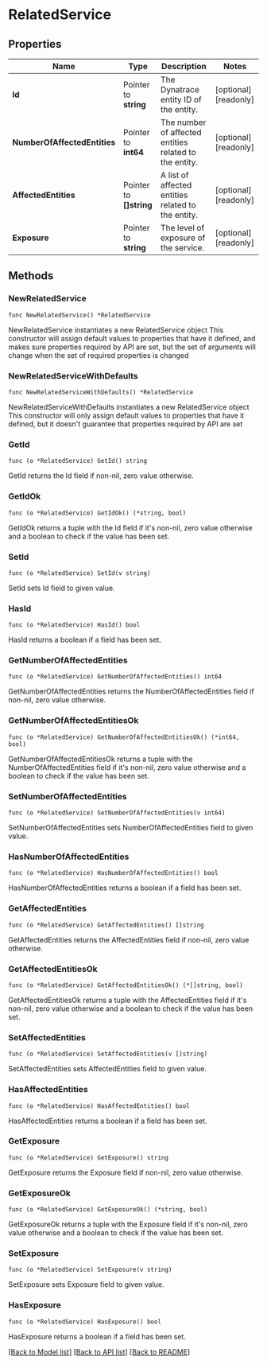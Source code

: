 # RelatedService

## Properties

Name | Type | Description | Notes
------------ | ------------- | ------------- | -------------
**Id** | Pointer to **string** | The Dynatrace entity ID of the entity. | [optional] [readonly] 
**NumberOfAffectedEntities** | Pointer to **int64** | The number of affected entities related to the entity. | [optional] [readonly] 
**AffectedEntities** | Pointer to **[]string** | A list of affected entities related to the entity. | [optional] [readonly] 
**Exposure** | Pointer to **string** | The level of exposure of the service. | [optional] [readonly] 

## Methods

### NewRelatedService

`func NewRelatedService() *RelatedService`

NewRelatedService instantiates a new RelatedService object
This constructor will assign default values to properties that have it defined,
and makes sure properties required by API are set, but the set of arguments
will change when the set of required properties is changed

### NewRelatedServiceWithDefaults

`func NewRelatedServiceWithDefaults() *RelatedService`

NewRelatedServiceWithDefaults instantiates a new RelatedService object
This constructor will only assign default values to properties that have it defined,
but it doesn't guarantee that properties required by API are set

### GetId

`func (o *RelatedService) GetId() string`

GetId returns the Id field if non-nil, zero value otherwise.

### GetIdOk

`func (o *RelatedService) GetIdOk() (*string, bool)`

GetIdOk returns a tuple with the Id field if it's non-nil, zero value otherwise
and a boolean to check if the value has been set.

### SetId

`func (o *RelatedService) SetId(v string)`

SetId sets Id field to given value.

### HasId

`func (o *RelatedService) HasId() bool`

HasId returns a boolean if a field has been set.

### GetNumberOfAffectedEntities

`func (o *RelatedService) GetNumberOfAffectedEntities() int64`

GetNumberOfAffectedEntities returns the NumberOfAffectedEntities field if non-nil, zero value otherwise.

### GetNumberOfAffectedEntitiesOk

`func (o *RelatedService) GetNumberOfAffectedEntitiesOk() (*int64, bool)`

GetNumberOfAffectedEntitiesOk returns a tuple with the NumberOfAffectedEntities field if it's non-nil, zero value otherwise
and a boolean to check if the value has been set.

### SetNumberOfAffectedEntities

`func (o *RelatedService) SetNumberOfAffectedEntities(v int64)`

SetNumberOfAffectedEntities sets NumberOfAffectedEntities field to given value.

### HasNumberOfAffectedEntities

`func (o *RelatedService) HasNumberOfAffectedEntities() bool`

HasNumberOfAffectedEntities returns a boolean if a field has been set.

### GetAffectedEntities

`func (o *RelatedService) GetAffectedEntities() []string`

GetAffectedEntities returns the AffectedEntities field if non-nil, zero value otherwise.

### GetAffectedEntitiesOk

`func (o *RelatedService) GetAffectedEntitiesOk() (*[]string, bool)`

GetAffectedEntitiesOk returns a tuple with the AffectedEntities field if it's non-nil, zero value otherwise
and a boolean to check if the value has been set.

### SetAffectedEntities

`func (o *RelatedService) SetAffectedEntities(v []string)`

SetAffectedEntities sets AffectedEntities field to given value.

### HasAffectedEntities

`func (o *RelatedService) HasAffectedEntities() bool`

HasAffectedEntities returns a boolean if a field has been set.

### GetExposure

`func (o *RelatedService) GetExposure() string`

GetExposure returns the Exposure field if non-nil, zero value otherwise.

### GetExposureOk

`func (o *RelatedService) GetExposureOk() (*string, bool)`

GetExposureOk returns a tuple with the Exposure field if it's non-nil, zero value otherwise
and a boolean to check if the value has been set.

### SetExposure

`func (o *RelatedService) SetExposure(v string)`

SetExposure sets Exposure field to given value.

### HasExposure

`func (o *RelatedService) HasExposure() bool`

HasExposure returns a boolean if a field has been set.


[[Back to Model list]](../README.md#documentation-for-models) [[Back to API list]](../README.md#documentation-for-api-endpoints) [[Back to README]](../README.md)



